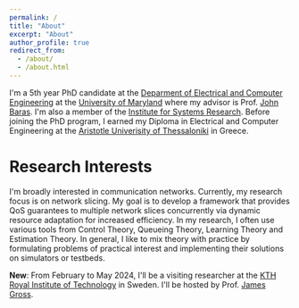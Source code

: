 ```yaml
---
permalink: /
title: "About"
excerpt: "About"
author_profile: true
redirect_from: 
  - /about/
  - /about.html
---
```


I'm a 5th year PhD candidate at the [Deparment of Electrical and Computer Engineering](https://ece.umd.edu/) at the [University of Maryland](https://umd.edu/) where my advisor is Prof. [John Baras](https://ece.umd.edu/clark/faculty/357/John-S-Baras). I'm also a member of the [Institute for Systems Research](https://isr.umd.edu/). Before joining the PhD program, I earned my Diploma in Electrical and Computer Engineering  at the [Aristotle Univerisity of Thessaloniki](https://www.auth.gr/en/university/) in Greece.

# Research Interests

I'm broadly interested in communication networks. Currently, my research focus is on network slicing. My goal is to develop a framework that provides QoS guarantees to multiple network slices concurrently via dynamic resource adaptation for increased efficiency. In my research, I often use various tools from Control Theory, Queueing Theory, Learning Theory and Estimation Theory. In general, I like to mix theory with practice by formulating problems of practical interest and implementing their solutions on simulators or testbeds. 

**New**: From February to May 2024, I'll be a visiting researcher at the [KTH Royal Institute of Technology](https://www.kth.se/en) in Sweden. I'll be hosted by Prof. [James Gross](https://www.jamesgross.org/).

